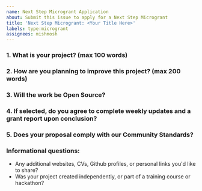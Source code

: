 ```yaml
---
name: Next Step Microgrant Application 
about: Submit this issue to apply for a Next Step Microgrant
title: 'Next Step Microgrant: <Your Title Here>'
labels: type:microgrant
assignees: mishmosh
---
```


### 1. What is your project? (max 100 words)
<!-- link and description of your project built with IPFS or closely related technologies (libp2p, ipld, etc.) -->

### 2. How are you planning to improve this project? (max 200 words)
<!-- clear and concise description of the planned next step(s) or improvements for which you are seeking grant support -->

### 3. Will the work be Open Source?
<!-- MIT license for code or [CC-BY-SA 3.0](https://ipfs.io/ipfs/QmVreNvKsQmQZ83T86cWSjPu2vR3yZHGPm5jnxFuunEB9u) license for content. -->

### 4. If selected, do you agree to complete weekly updates and a grant report upon conclusion?
<!-- Include progress or results of your microgrant-funded work, any IPFS technical or usage guidance requests, and a description of your experience building on IPFS, including any challenges or shortcomings encountered. -->
  
### 5. Does your proposal comply with our Community Standards?
<!-- Please read the [Community Standards](https://github.com/protocol/ipfs-grants/blob/master/STANDARDS.md) and make sure your project is in compliance -->

### Informational questions:
* Any additional websites, CVs, Github profiles, or personal links you'd like to share?
* Was your project created independently, or part of a training course or hackathon?
